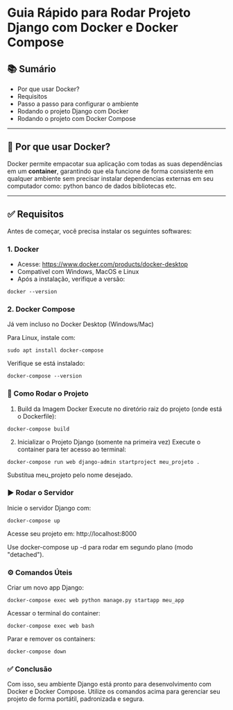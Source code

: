 # Guia Rápido para Rodar Projeto Django com Docker e Docker Compose

## 📚 Sumário

- Por que usar Docker?
- Requisitos
- Passo a passo para configurar o ambiente
- Rodando o projeto Django com Docker
- Rodando o projeto com Docker Compose

---

## 🚀 Por que usar Docker?

Docker permite empacotar sua aplicação com todas as suas dependências em um **container**, garantindo que ela funcione de forma consistente em qualquer ambiente sem precisar instalar dependencias externas em seu computador como:
python
banco de dados
bibliotecas
etc.

---

## ✅ Requisitos

Antes de começar, você precisa instalar os seguintes softwares:

### 1. Docker

- Acesse: https://www.docker.com/products/docker-desktop
- Compatível com Windows, MacOS e Linux
- Após a instalação, verifique a versão:
```
docker --version
```
### 2. Docker Compose

Já vem incluso no Docker Desktop (Windows/Mac)

Para Linux, instale com:

```
sudo apt install docker-compose
```

Verifique se está instalado:

```
docker-compose --version
```

### 🔨 Como Rodar o Projeto
1. Build da Imagem Docker
Execute no diretório raiz do projeto (onde está o Dockerfile):

```
docker-compose build
```

2. Inicializar o Projeto Django (somente na primeira vez)
Execute o container para ter acesso ao terminal:

```
docker-compose run web django-admin startproject meu_projeto .
```
Substitua meu_projeto pelo nome desejado.

### ▶️ Rodar o Servidor
Inicie o servidor Django com:

```
docker-compose up
```
Acesse seu projeto em: http://localhost:8000

Use docker-compose up -d para rodar em segundo plano (modo "detached").

### ⚙️ Comandos Úteis
Criar um novo app Django:

```
docker-compose exec web python manage.py startapp meu_app
```

Acessar o terminal do container:

```
docker-compose exec web bash
```

Parar e remover os containers:
```
docker-compose down
```

### ✅ Conclusão
Com isso, seu ambiente Django está pronto para desenvolvimento com Docker e Docker Compose. Utilize os comandos acima para gerenciar seu projeto de forma portátil, padronizada e segura.